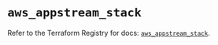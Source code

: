 # `aws_appstream_stack`

Refer to the Terraform Registry for docs: [`aws_appstream_stack`](https://registry.terraform.io/providers/hashicorp/aws/5.42.0/docs/resources/appstream_stack).
